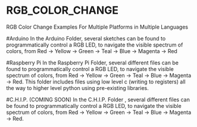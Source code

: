 # RGB_COLOR_CHANGE
RGB Color Change Examples For Multiple Platforms in Multiple Languages

#Arduino
In the Arduino Folder, several sketches can be found to programmatically control a RGB LED, to navigate the visible spectrum of colors, from Red -> Yellow -> Green -> Teal -> Blue -> Magenta -> Red

#Raspberry Pi
In the Raspberry Pi Folder, several different files can be found to programmatically control a RGB LED, to navigate the visible spectrum of colors, from Red -> Yellow -> Green -> Teal -> Blue -> Magenta -> Red. This folder includes files using low level c (writing to registers) all the way to higher level python using pre-existing libraries.

#C.H.I.P. (COMING SOON)
In the C.H.I.P. Folder , several different files can be found to programmatically control a RGB LED, to navigate the visible spectrum of colors, from Red -> Yellow -> Green -> Teal -> Blue -> Magenta -> Red.

